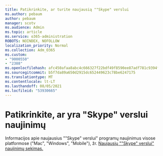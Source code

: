 ```yaml
---
title: Patikrinkite, ar turite naujausią ""Skype" verslui
ms.author: pebaum
author: pebaum
manager: scotv
ms.audience: Admin
ms.topic: article
ms.service: o365-administration
ROBOTS: NOINDEX, NOFOLLOW
localization_priority: Normal
ms.collection: Adm_O365
ms.custom:
- "9000550"
- "2388"
ms.openlocfilehash: afc450afaa8abc4c666327f22bdf49f8590ee87adf781c9394fe75fd314791cb
ms.sourcegitcommit: b5f7da89a650d2915dc652449623c78be6247175
ms.translationtype: MT
ms.contentlocale: lt-LT
ms.lasthandoff: 08/05/2021
ms.locfileid: "53930665"
---
```

# <a name="check-for-skype-for-business-updates"></a>Patikrinkite, ar yra "Skype" verslui naujinimų

Informacijos apie naujausius ""Skype" verslui" programų naujinimus visose platformose ("Mac", "Windows", "Mobile"), žr. [Naujausių ""Skype" verslui" naujinimų sekimas.](https://support.office.com/article/follow-the-latest-updates-in-skype-for-business-cece9f93-add1-4d93-9a38-56cc598e5781)
